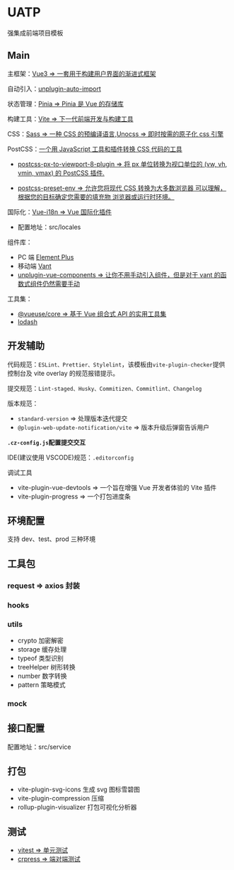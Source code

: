 # UATP

强集成前端项目模板

## Main

主框架：[Vue3 => 一套用于构建用户界面的渐进式框架](https://www.javascriptc.com/vue3js/api/)

自动引入：[unplugin-auto-import](https://github.com/antfu/unplugin-auto-import)

状态管理：[Pinia => Pinia 是 Vue 的存储库](https://pinia.web3doc.top/introduction.html)

构建工具：[Vite => 下一代前端开发与构建工具](https://vitejs.cn/)

CSS：[Sass => 一种 CSS 的预编译语言](https://www.sasscss.com/documentation),[Unocss => 即时按需的原子化 css 引擎](https://unocss.dev/)

PostCSS：[一个用 JavaScript 工具和插件转换 CSS 代码的工具](https://www.postcss.com.cn/)

- [postcss-px-to-viewport-8-plugin => 将 px 单位转换为视口单位的 (vw, vh, vmin, vmax) 的 PostCSS 插件.](https://github.com/lkxian888/postcss-px-to-viewport-8-plugin)

- [postcss-preset-env => 允许您将现代 CSS 转换为大多数浏览器 可以理解，根据您的目标确定您需要的填充物 浏览器或运行时环境。](https://github.com/csstools/postcss-preset-env)

国际化：[Vue-i18n => Vue 国际化插件](https://vue-i18n.intlify.dev/)

- 配置地址：src/locales

组件库：

- PC 端 [Element Plus](https://element-plus.org/zh-CN/)
- 移动端 [Vant](https://vant-contrib.gitee.io/vant/#/zh-CN)
- [unplugin-vue-components => 让你不用手动引入组件，但是对于 vant 的函数式组件仍然需要手动](https://github.com/antfu/unplugin-vue-components)

工具集：

- [@vueuse/core => 基于 Vue 组合式 API 的实用工具集](https://www.vueusejs.com/)
- [lodash](https://lodash.com/)

## 开发辅助

代码规范：`ESLint、Prettier、Stylelint`，该模板由`vite-plugin-checker`提供控制台及 vite overlay 的规范报错提示。

提交规范：`Lint-staged、Husky、Commitizen、Commitlint、Changelog`

版本规范：

- `standard-version` => 处理版本迭代提交
- `@plugin-web-update-notification/vite` => 版本升级后弹窗告诉用户

**`.cz-config.js`配置提交交互**

IDE(建议使用 VSCODE)规范：`.editorconfig`

调试工具

- vite-plugin-vue-devtools => 一个旨在增强 Vue 开发者体验的 Vite 插件
- vite-plugin-progress => 一个打包进度条

## 环境配置

支持 dev、test、prod 三种环境

## 工具包

### request => axios 封装

### hooks

### utils

- crypto 加密解密
- storage 缓存处理
- typeof 类型识别
- treeHelper 树形转换
- number 数字转换
- pattern 策略模式

### mock

## 接口配置

配置地址：src/service

## 打包

- vite-plugin-svg-icons 生成 svg 图标雪碧图
- vite-plugin-compression 压缩
- rollup-plugin-visualizer 打包可视化分析器

## 测试

- [vitest => 单元测试](https://cn.vitest.dev/config/)
- [crpress => 端对端测试](https://docs.cypress.io/guides/overview/why-cypress)

